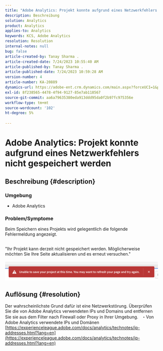 ```yaml
---
title: "Adobe Analytics: Projekt konnte aufgrund eines Netzwerkfehlers nicht gespeichert werden"
description: Beschreibung
solution: Analytics
product: Analytics
applies-to: Analytics
keywords: KCS, Adobe Analytics
resolution: Resolution
internal-notes: null
bug: false
article-created-by: Tanay Sharma .
article-created-date: 7/24/2023 10:55:40 AM
article-published-by: Tanay Sharma .
article-published-date: 7/24/2023 10:59:28 AM
version-number: 4
article-number: KA-20889
dynamics-url: https://adobe-ent.crm.dynamics.com/main.aspx?forceUCI=1&pagetype=entityrecord&etn=knowledgearticle&id=96e8609b-102a-ee11-bdf4-6045bd006239
exl-id: 8f238565-4478-4f94-9127-85e7ab118567
source-git-commit: aa6a79635380eda913ddd95da0f2b97fc975356e
workflow-type: tm+mt
source-wordcount: '102'
ht-degree: 5%

---
```


# Adobe Analytics: Projekt konnte aufgrund eines Netzwerkfehlers nicht gespeichert werden

## Beschreibung {#description}


### Umgebung

- Adobe Analytics


### Problem/Symptome

Beim Speichern eines Projekts wird gelegentlich die folgende Fehlermeldung angezeigt.

<br>&quot;Ihr Projekt kann derzeit nicht gespeichert werden. Möglicherweise möchten Sie Ihre Seite aktualisieren und es erneut versuchen.&quot;<br><br>![](assets/___97e8609b-102a-ee11-bdf4-6045bd006239___.png)

## Auflösung {#resolution}


Der wahrscheinlichste Grund dafür ist eine Netzwerkstörung. Überprüfen Sie die von Adobe Analytics verwendeten IPs und Domains und entfernen Sie sie aus dem Filter nach Firewall oder Proxy in Ihrer Umgebung.
 
・Von Adobe Analytics verwendete IPs und Domänen
[https://experienceleague.adobe.com/docs/analytics/technotes/ip-addresses.html?lang=en](https://experienceleague.adobe.com/docs/analytics/technotes/ip-addresses.html?lang=en)
